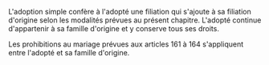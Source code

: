 L'adoption simple confère à l'adopté une filiation qui s'ajoute à sa filiation d'origine selon les modalités prévues au présent chapitre. L'adopté continue d'appartenir à sa famille d'origine et y conserve tous ses droits.

Les prohibitions au mariage prévues aux articles 161 à 164 s'appliquent entre l'adopté et sa famille d'origine.
